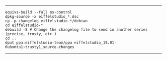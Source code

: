 ***

	equivs-build --full ns-control
	dpkg-source -x eiffelstudio_*.dsc
	cp -p changelog eiffelstudio-*/debian
	cd eiffelstudio-*
	debuild -S # Change the changelog file to send in another series (precise, trusty, etc.)
	cd ..
	dput ppa:eiffelstudio-team/ppa eiffelstudio_15.01-0ubuntu1~trusty1_source.changes

***
